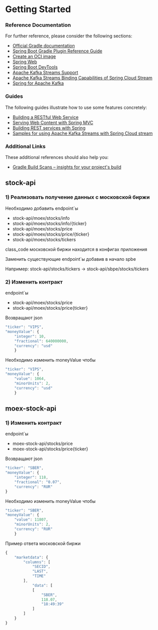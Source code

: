 # Getting Started

### Reference Documentation

For further reference, please consider the following sections:

* [Official Gradle documentation](https://docs.gradle.org)
* [Spring Boot Gradle Plugin Reference Guide](https://docs.spring.io/spring-boot/docs/2.7.0/gradle-plugin/reference/html/)
* [Create an OCI image](https://docs.spring.io/spring-boot/docs/2.7.0/gradle-plugin/reference/html/#build-image)
* [Spring Web](https://docs.spring.io/spring-boot/docs/2.7.0/reference/htmlsingle/#web)
* [Spring Boot DevTools](https://docs.spring.io/spring-boot/docs/2.7.0/reference/htmlsingle/#using.devtools)
* [Apache Kafka Streams Support](https://docs.spring.io/spring-kafka/docs/current/reference/html/#streams-kafka-streams)
* [Apache Kafka Streams Binding Capabilities of Spring Cloud Stream](https://docs.spring.io/spring-cloud-stream/docs/current/reference/htmlsingle/#_kafka_streams_binding_capabilities_of_spring_cloud_stream)
* [Spring for Apache Kafka](https://docs.spring.io/spring-boot/docs/2.7.0/reference/htmlsingle/#messaging.kafka)

### Guides

The following guides illustrate how to use some features concretely:

* [Building a RESTful Web Service](https://spring.io/guides/gs/rest-service/)
* [Serving Web Content with Spring MVC](https://spring.io/guides/gs/serving-web-content/)
* [Building REST services with Spring](https://spring.io/guides/tutorials/bookmarks/)
* [Samples for using Apache Kafka Streams with Spring Cloud stream](https://github.com/spring-cloud/spring-cloud-stream-samples/tree/master/kafka-streams-samples)

### Additional Links

These additional references should also help you:

* [Gradle Build Scans – insights for your project's build](https://scans.gradle.com#gradle)

## stock-api

### 1) Реализовать получение данных с московской биржи

Необходимо добавить endpoint`ы

* stock-api/moex/stocks/info
* stock-api/moex/stocks/info/{ticker}
* stock-api/moex/stocks/price
* stock-api/moex/stocks/price/{ticker}
* stock-api/moex/stocks/tickers

class_code московской биржи находится в конфигах приложения

Заменить существующие endpoint`ы добавив в начало spbe

Например: stock-api/stocks/tickers -> stock-api/sbpe/stocks/tickers

### 2) Изменить контракт

endpoint`ы

* stock-api/moex/stocks/price
* stock-api/moex/stocks/price{ticker}

Возвращают json

```js
"ticker": "VIPS",
"moneyValue": {
    "integer": 10,
    "fractional": 640000000,
    "currency": "usd"
    }
```

Необходимо изменить moneyValue чтобы

```js
"ticker": "VIPS",
"moneyValue": {
    "value": 1064,
    "minorUnits": 2,
    "currency": "usd"
    }
```

## moex-stock-api

### 1) Изменить контракт

endpoint`ы

* moex-stock-api/stocks/price
* moex-stock-api/stocks/price{ticker}

Возвращают json

```js
"ticker": "SBER",
"moneyValue": {
    "integer": 118,
    "fractional": "0.07",
    "currency": "RUR"
}
```

Необходимо изменить moneyValue чтобы

```js
"ticker": "SBER",
"moneyValue": {
    "value": 11807,
    "minorUnits": 2,
    "currency": "RUR"
    }
```

Пример ответа московской биржи

```js
{
    "marketdata": {
        "columns": [
            "SECID",
            "LAST",
            "TIME"
        ],
            "data": [
            [
                "SBER",
                118.07,
                "18:49:39"
            ]
        ]
    }
}
```